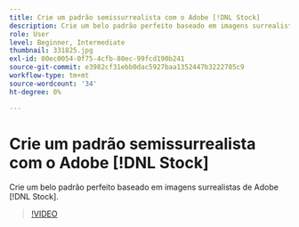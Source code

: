 ```yaml
---
title: Crie um padrão semissurrealista com o Adobe [!DNL Stock]
description: Crie um belo padrão perfeito baseado em imagens surrealistas de Adobe [!DNL Stock]
role: User
level: Beginner, Intermediate
thumbnail: 331825.jpg
exl-id: 00ec0054-0f75-4cfb-80ec-99fcd190b241
source-git-commit: e3982cf31ebb0dac5927baa1352447b3222785c9
workflow-type: tm+mt
source-wordcount: '34'
ht-degree: 0%

---
```


# Crie um padrão semissurrealista com o Adobe [!DNL Stock]

Crie um belo padrão perfeito baseado em imagens surrealistas de Adobe [!DNL Stock].

>[!VIDEO](https://video.tv.adobe.com/v/331825?hidetitle=true)
